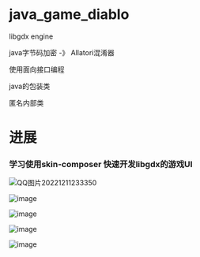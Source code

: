# java_game_diablo
libgdx engine

java字节码加密 -》 Allatori混淆器


使用面向接口编程

java的包装类

匿名内部类


# 进展

### 学习使用skin-composer 快速开发libgdx的游戏UI 

![QQ图片20221211233350](https://user-images.githubusercontent.com/22612129/206909812-2d949bdb-0a4f-4b7f-ab09-cefd583b1ca0.png)

![image](https://user-images.githubusercontent.com/22612129/207076906-56273520-a335-4ca4-ab93-65bc5c49beed.png)

![image](https://user-images.githubusercontent.com/22612129/207077052-903e161d-21d5-4aa3-85ef-154080da901e.png)

![image](https://user-images.githubusercontent.com/22612129/207077109-ea20bb96-abe1-4153-8e83-3b7e79cf35b5.png)

![image](https://user-images.githubusercontent.com/22612129/207077200-474a7d9d-278f-4456-9f08-250192cdd04f.png)



